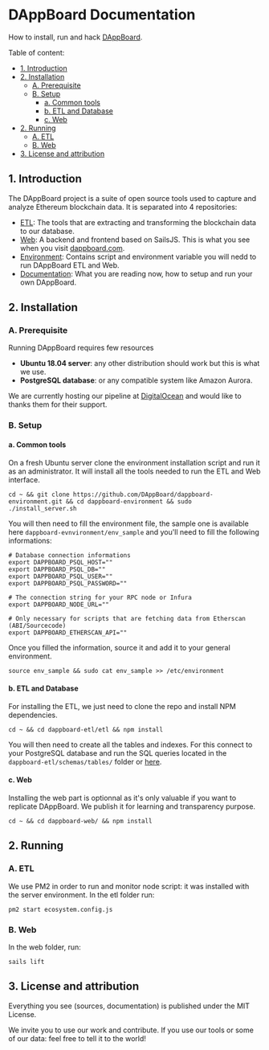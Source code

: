 # DAppBoard Documentation
How to install, run and hack [DAppBoard](http://dappboard.com).

Table of content:
  * [1. Introduction](#1-introduction)
  * [2. Installation](#2-installation)
    + [A. Prerequisite](#a-prerequisite)
    + [B. Setup](#b-setup)
      - [a. Common tools](#a-common-tools)
      - [b. ETL and Database](#b-etl-and-database)
      - [c. Web](#c-web)
  * [2. Running](#2-running)
    + [A. ETL](#a-etl)
    + [B. Web](#b-web)
  * [3. License and attribution](#3-license-and-attribution)

## 1. Introduction

The DAppBoard project is a suite of open source tools used to capture and analyze Ethereum blockchain data. It is separated into 4 repositories:
* [ETL](https://github.com/DAppBoard/dappboard-etl): The tools that are extracting and transforming the blockchain data to our database.
* [Web](https://github.com/DAppBoard/dappboard-web): A backend and frontend based on SailsJS. This is what you see when you visit [dappboard.com](http://dappboard.com).
* [Environment](https://github.com/DAppBoard/dappboard-environment): Contains script and environment variable you will nedd to run DAppBoard ETL and Web.
* [Documentation](https://github.com/DAppBoard/dappboard-documentation): What you are reading now, how to setup and run your own DAppBoard.

## 2. Installation

### A. Prerequisite

Running DAppBoard requires few resources

* **Ubuntu 18.04 server**: any other distribution should work but this is what we use.
* **PostgreSQL database**: or any compatible system like Amazon Aurora.

We are currently hosting our pipeline at [DigitalOcean](http://digitalocean.com) and would like to thanks them for their support.


### B. Setup

#### a. Common tools

On a fresh Ubuntu server clone the environment installation script and run it as an administrator. It will install all the tools needed to run the ETL and Web interface.

``cd ~ && git clone https://github.com/DAppBoard/dappboard-environment.git && cd dappboard-environment && sudo ./install_server.sh``

You will then need to fill the environment file, the sample one is available here ```dappboard-evnvironment/env_sample``` and you'll need to fill the following informations:

```
# Database connection informations
export DAPPBOARD_PSQL_HOST=""
export DAPPBOARD_PSQL_DB=""
export DAPPBOARD_PSQL_USER=""
export DAPPBOARD_PSQL_PASSWORD=""

# The connection string for your RPC node or Infura
export DAPPBOARD_NODE_URL=""

# Only necessary for scripts that are fetching data from Etherscan (ABI/Sourcecode)
export DAPPBOARD_ETHERSCAN_API=""
```

Once you filled the information, source it and add it to your general environment.

```source env_sample && sudo cat env_sample >> /etc/environment```

#### b. ETL and Database

For installing the ETL, we just need to clone the repo and install NPM dependencies.

``cd ~ && cd dappboard-etl/etl && npm install``

You will then need to create all the tables and indexes. For this connect to your PostgreSQL database and run the SQL queries located in the ```dappboard-etl/schemas/tables/``` folder or [here](https://github.com/DAppBoard/dappboard-etl/tree/master/schemas/tables).

#### c. Web

Installing the web part is optionnal as it's only valuable if you want to replicate DAppBoard. We publish it for learning and transparency purpose.

 ``cd ~ && cd dappboard-web/ && npm install``

## 2. Running

### A. ETL

We use PM2 in order to run and monitor node script: it was installed with the server environment. In the etl folder run:

```pm2 start ecosystem.config.js```

### B. Web

In the web folder, run:

```sails lift```

## 3. License and attribution

Everything you see (sources, documentation) is published under the MIT License.

We invite you to use our work and contribute. If you use our tools or some of our data: feel free to tell it to the world!
